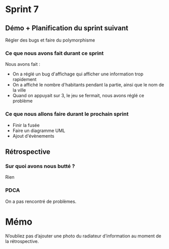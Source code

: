 # Sprint 7

## Démo + Planification du sprint suivant
Régler des bugs et faire du polymorphisme

### Ce que nous avons fait durant ce sprint
Nous avons fait :
* On a réglé un bug d'affichage qui afficher une information trop rapidement
* On a affiché le nombre d'habitants pendant la partie, ainsi que le nom de la ville
* Quand on appuyait sur 3, le jeu se fermait, nous avons réglé ce problème

### Ce que nous allons faire durant le prochain sprint
* Finir la fusée
* Faire un diagramme UML
* Ajout d'évènements

## Rétrospective

### Sur quoi avons nous butté ?
Rien

### PDCA
On a pas rencontré de problèmes.

# Mémo
N’oubliez pas d’ajouter une photo du radiateur d’information au moment de la rétrospective.
